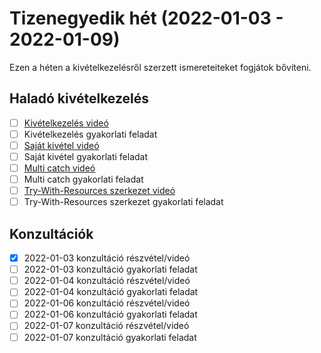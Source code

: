 # Tizenegyedik hét (2022-01-03 - 2022-01-09)

Ezen a héten a kivételkezelésről szerzett ismereteiteket fogjátok bővíteni.

## Haladó kivételkezelés

* [ ] [Kivételkezelés videó](https://e-learning.training360.com/courses/take/java-se-alapok-java-nyelvi-elemek/lessons/29772378-kivetelkezeles)
* [ ] Kivételkezelés gyakorlati feladat
* [ ] [Saját kivétel videó](https://e-learning.training360.com/courses/take/java-se-alapok-java-nyelvi-elemek/lessons/29772385-sajat-kivetel)
* [ ] Saját kivétel gyakorlati feladat
* [ ] [Multi catch videó](https://e-learning.training360.com/courses/take/java-se-alapok-java-nyelvi-elemek/lessons/29772388-multi-catch)
* [ ] Multi catch gyakorlati feladat
* [ ] [Try-With-Resources szerkezet videó](https://e-learning.training360.com/courses/take/java-se-alapok-java-nyelvi-elemek/lessons/29772391-try-with-resources-szerkezet)
* [ ] Try-With-Resources szerkezet gyakorlati feladat

## Konzultációk

* [x] 2022-01-03 konzultáció részvétel/videó
* [ ] 2022-01-03 konzultáció gyakorlati feladat
* [ ] 2022-01-04 konzultáció részvétel/videó
* [ ] 2022-01-04 konzultáció gyakorlati feladat
* [ ] 2022-01-06 konzultáció részvétel/videó
* [ ] 2022-01-06 konzultáció gyakorlati feladat
* [ ] 2022-01-07 konzultáció részvétel/videó
* [ ] 2022-01-07 konzultáció gyakorlati feladat